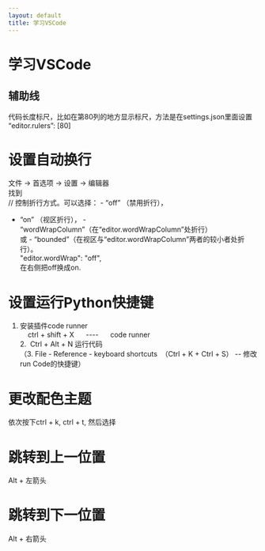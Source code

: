 ```yaml
---
layout: default
title: 学习VSCode
---
```


# 学习VSCode
## 辅助线
代码长度标尺，比如在第80列的地方显示标尺，方法是在settings.json里面设置 “editor.rulers”: [80]

# 设置自动换行
文件 -> 首选项 -> 设置 -> 编辑器  
找到  
// 控制折行方式。可以选择： - “off” （禁用折行），  
- “on” （视区折行）， - “wordWrapColumn”（在“editor.wordWrapColumn”处折行）  
或 - “bounded”（在视区与“editor.wordWrapColumn”两者的较小者处折行）。  
"editor.wordWrap": "off",  
在右侧把off换成on.  

# 设置运行Python快捷键
1. 安装插件code runner  
    ctrl + shift + X      ----      code runner  
2.  Ctrl + Alt + N 运行代码  
（3. File - Reference - keyboard shortcuts  （Ctrl + K + Ctrl + S） -- 修改run Code的快捷键）  

# 更改配色主题
依次按下ctrl + k, ctrl + t, 然后选择
# 跳转到上一位置
Alt + 左箭头
# 跳转到下一位置
Alt + 右箭头
